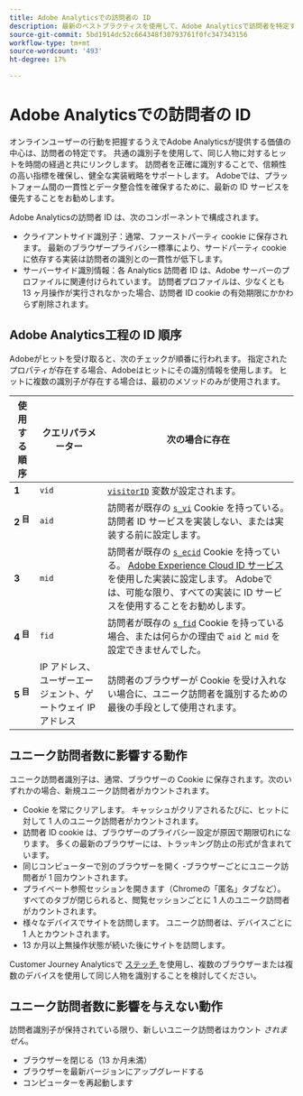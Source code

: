 ```yaml
---
title: Adobe Analyticsでの訪問者の ID
description: 最新のベストプラクティスを使用して、Adobe Analyticsで訪問者を特定する方法を説明します。
source-git-commit: 5bd1914dc52c664348f30793761f0fc347343156
workflow-type: tm+mt
source-wordcount: '493'
ht-degree: 17%

---
```


# Adobe Analyticsでの訪問者の ID

オンラインユーザーの行動を把握するうえでAdobe Analyticsが提供する価値の中心は、訪問者の特定です。 共通の識別子を使用して、同じ人物に対するヒットを時間の経過と共にリンクします。 訪問者を正確に識別することで、信頼性の高い指標を確保し、健全な実装戦略をサポートします。 Adobeでは、プラットフォーム間の一貫性とデータ整合性を確保するために、最新の ID サービスを優先することをお勧めします。

Adobe Analyticsの訪問者 ID は、次のコンポーネントで構成されます。

* クライアントサイド識別子：通常、ファーストパーティ cookie に保存されます。 最新のブラウザープライバシー標準により、サードパーティ cookie に依存する実装は訪問者の識別との一貫性が低下します。
* サーバーサイド識別情報：各 Analytics 訪問者 ID は、Adobe サーバーのプロファイルに関連付けられています。 訪問者プロファイルは、少なくとも 13 ヶ月操作が実行されなかった場合、訪問者 ID cookie の有効期限にかかわらず削除されます。

## Adobe Analytics工程の ID 順序

Adobeがヒットを受け取ると、次のチェックが順番に行われます。 指定されたプロパティが存在する場合、Adobeはヒットにその識別情報を使用します。 ヒットに複数の識別子が存在する場合は、最初のメソッドのみが使用されます。

| 使用する順序 | クエリパラメーター | 次の場合に存在 |
|---|---|---|
| **1<sup></sup>** | `vid` | [`visitorID`](/help/implement/vars/config-vars/visitorid.md) 変数が設定されます。 |
| **2<sup> 目</sup>** | `aid` | 訪問者が既存の [`s_vi`](https://experienceleague.adobe.com/docs/core-services/interface/ec-cookies/cookies-analytics.html?lang=ja) Cookie を持っている。 訪問者 ID サービスを実装しない、または実装する前に設定します。 |
| **3<sup></sup>** | `mid` | 訪問者が既存の [`s_ecid`](https://experienceleague.adobe.com/docs/core-services/interface/ec-cookies/cookies-analytics.html?lang=ja) Cookie を持っている。 [Adobe Experience Cloud ID サービス ](https://experienceleague.adobe.com/docs/id-service/using/home.html?lang=ja) を使用した実装に設定します。 Adobeでは、可能な限り、すべての実装に ID サービスを使用することをお勧めします。 |
| **4<sup> 目</sup>** | `fid` | 訪問者が既存の [`s_fid`](https://experienceleague.adobe.com/docs/core-services/interface/ec-cookies/cookies-analytics.html?lang=ja) Cookie を持っている場合、または何らかの理由で `aid` と `mid` を設定できませんでした。 |
| **5<sup> 目</sup>** | IP アドレス、ユーザーエージェント、ゲートウェイ IP アドレス | 訪問者のブラウザーが Cookie を受け入れない場合に、ユニーク訪問者を識別するための最後の手段として使用されます。 |

## ユニーク訪問者数に影響する動作

ユニーク訪問者識別子は、通常、ブラウザーの Cookie に保存されます。次のいずれかの場合、新規ユニーク訪問者がカウントされます。

* Cookie を常にクリアします。 キャッシュがクリアされるたびに、ヒットに対して 1 人のユニーク訪問者がカウントされます。
* 訪問者 ID cookie は、ブラウザーのプライバシー設定が原因で期限切れになります。 多くの最新のブラウザーには、トラッキング防止の形式が含まれています。
* 同じコンピューターで別のブラウザーを開く -ブラウザーごとにユニーク訪問者が 1 回カウントされます。
* プライベート参照セッションを開きます（Chromeの「匿名」タブなど）。 すべてのタブが閉じられると、閲覧セッションごとに 1 人のユニーク訪問者がカウントされます。
* 様々なデバイスでサイトを訪問します。 ユニーク訪問者は、デバイスごとに 1 人とカウントされます。
* 13 か月以上無操作状態が続いた後にサイトを訪問します。

Customer Journey Analyticsで [ ステッチ ](https://experienceleague.adobe.com/ja/docs/analytics-platform/using/stitching/overview) を使用し、複数のブラウザーまたは複数のデバイスを使用して同じ人物を識別することを検討してください。

## ユニーク訪問者数に影響を与えない動作

訪問者識別子が保持されている限り、新しいユニーク訪問者はカウント *されません*。

* ブラウザーを閉じる（13 か月未満）
* ブラウザーを最新バージョンにアップグレードする
* コンピューターを再起動します
